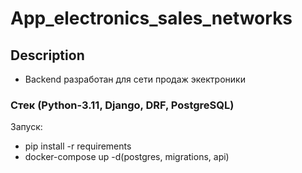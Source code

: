 # App_electronics_sales_networks

## Description
- Backend разработан для сети продаж экектроники

### Стек (Python-3.11, Django, DRF, PostgreSQL)

Запуск:
- pip install -r requirements
- docker-compose up -d(postgres, migrations, api)
